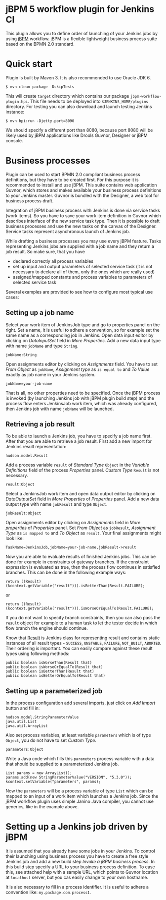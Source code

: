 jBPM 5 workflow plugin for Jenkins CI
=====================================
This plugin allows you to define order of launching of your Jenkins jobs
by using [jBPM](http://www.jboss.org/jbpm) workflow.
jBPM is a flexible lightweight business process suite based on the BPMN 2.0 standard.

Quick start
===========
Plugin is built by Maven 3. It is also recommended to use Oracle JDK 6.

    $ mvn clean package -DskipTests

This will create `target` directory which contains our package `jbpm-workflow-plugin.hpi`.
This file needs to be deployed into `$JENKINS_HOME/plugins` directory. For testing
you can also download and launch testing Jenkins instance:

    $ mvn hpi:run -Djetty.port=8090

We should specify a different port than 8080, because
port 8080 will be likely used by jBPM applications like Drools Guvnor, Designer or jBPM console.

Business processes
==================
Plugin can be used to start BPMN 2.0 compliant business process definitions, but they have to be
created first. For this purpose it is recommended to install and use jBPM. This suite contains
web application Guvnor, which stores and makes available your business process definitions to your
Jenkins master. Guvnor is bundled with the Designer, a web tool for business process draft.

Integration of jBPM business process with Jenkins is done via service tasks (work items).
So you have to save your work item definition in Guvnor which describes interface of the new
service task type. Then it is possible to draft business processes and use the new tasks on the
canvas of the Designer. Service tasks represent asynchronous launch of Jenkins job.

While drafting a business processes you may use every jBPM feature. Tasks representing Jenkins jobs
are supplied with a job name and they return a job result. So make sure, that you have
* declared correctly all process variables
* set up input and output parameters of selected service task (it is not necessary
to declare all of them, only the ones which are really used)
* assigned/mapped constants and process variables to parameters of selected service task

Several examples are provided to see how to configure most typical use cases:

Setting up a job name
---------------------
Select your work item of JenkinsJob type and go to properties panel on the right. Set a name,
it is useful to adhere a convention, so for example set the same name as a corresponding
job in Jenkins.
Open data input editor by clicking on *DataInputSet* field in *More Properties*. Add a new
data input type with name `jobName` and type `String`.

    jobName:String
   
Open assignments editor by clicking on *Assignments* field. You have to set *From Object*
as `jobName`, *Assignment type* as `is equal to` and *To Value* exactly as job name in your Jenkins
system.

    jobName=your-job-name
    
That is all, no other properties need to be specified.
Once the jBPM process is invoked (by launching Jenkins job
with jBPM plugin build step) and the process flow enters JenkinsJob work item, which was
already configured, then Jenkins job with name `jobName` will be launched.

Retrieving a job result
-----------------------
To be able to launch a Jenkins job, you have to specify a job name first. After that you are
able to retrieve a job result. First add a new import for Jenkins result
representation:

    hudson.model.Result

Add a process variable `result` of *Standard Type*
`Object` in the *Variable Definitions* field of the process *Properties* panel.
*Custom Type* `Result` is not necessary.

    result:Object

Select a JenkinsJob work item and open data output editor by clicking on *DataOutputSet* field
in *More Properties* of *Properties* panel. Add a new data output type with name `jobResult`
and type `Object`.

    jobResult:Object
    
Open assignments editor by clicking on *Assignments* field in *More properties* of *Properties*
panel. Set *From Object* as `jobResult`, *Assignment Type* as `is mapped to` and
*To Object* as `result`. Your final assignments might look like:

    TaskName=JenkinsJob,jobName=your-job-name,jobResult->result
   
Now you are able to evaluate results of finished Jenkins jobs. This can be done for example
in constraints of gateway branches. If the constraint expression is evaluated as true, then
the process flow continues in satisfied branches. This can be done in the following
example ways:

    return ((Result)(kcontext.getVariable("result"))).isBetterThan(Result.FAILURE);

or

    return ((Result)(kcontext.getVariable("result"))).isWorseOrEqualTo(Result.FAILURE);
    
If you do not want to specify branch constraints, then you can also pass
the `result` object for example to a human task to let the tester decide
in which flow branch the engine should continue.

Know that [Result](http://javadoc.jenkins-ci.org/hudson/model/Result.html)
is Jenkins class for representing result and contains static instances
of all result types - `SUCCESS`, `UNSTABLE`, `FAILURE`, `NOT_BUILT`, `ABORTED`. 
Their ordering is important. You
can easily compare against these result types using following methods:

    public boolean isWorseThan(Result that)
    public boolean isWorseOrEqualTo(Result that)
    public boolean isBetterThan(Result that)
    public boolean isBetterOrEqualTo(Result that)

Setting up a parameterized job
------------------------------
In the process configuration add several imports, just click on *Add Import* button and fill in:

    hudson.model.StringParameterValue
    java.util.List
    java.util.ArrayList

Also set process variables, at least variable `parameters` which is of type `Object`,
you do not have to set *Custom Type*.

    parameters:Object

Write a Java code which fills this `parameters` process variable with a data
that should be supplied to a parameterized Jenkins job.

    List params = new ArrayList();
    params.add(new StringParameterValue("VERSION", "5.3.0"));
    kcontext.setVariable("parameters", params);

Now the `parameters` will be a process variable of type `List` which can be mapped
to an input of a work item which launches a Jenkins job.
Since the jBPM workflow plugin uses simple Janino Java
compiler, you cannot use generics, like in the example above.


Setting up a Jenkins job driven by jBPM
=======================================
It is assumed that you already have some jobs in your Jenkins. To control their launching using
business process you have to create a free style Jenkins job and add a new build step
*Invoke a jBPM business process*. In this build step specify a URL
to your business process definition. To ease this, see attached help with a sample URL, which
points to Guvnor location at `localhost` server, but you cas easily change to your own
hostname.

It is also necessary to fill in a process identifier. It is useful to adhere a convention
like: `my.package.com.process1`.



